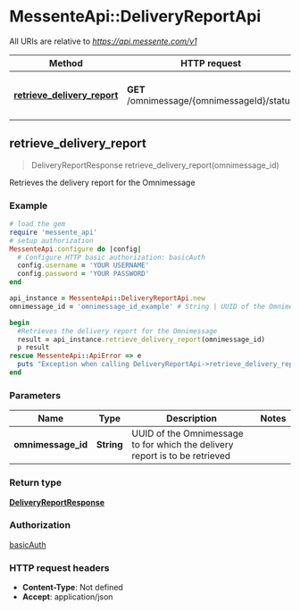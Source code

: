 # MessenteApi::DeliveryReportApi

All URIs are relative to *https://api.messente.com/v1*

Method | HTTP request | Description
------------- | ------------- | -------------
[**retrieve_delivery_report**](DeliveryReportApi.md#retrieve_delivery_report) | **GET** /omnimessage/{omnimessageId}/status | Retrieves the delivery report for the Omnimessage



## retrieve_delivery_report

> DeliveryReportResponse retrieve_delivery_report(omnimessage_id)

Retrieves the delivery report for the Omnimessage

### Example

```ruby
# load the gem
require 'messente_api'
# setup authorization
MessenteApi.configure do |config|
  # Configure HTTP basic authorization: basicAuth
  config.username = 'YOUR USERNAME'
  config.password = 'YOUR PASSWORD'
end

api_instance = MessenteApi::DeliveryReportApi.new
omnimessage_id = 'omnimessage_id_example' # String | UUID of the Omnimessage to for which the delivery report is to be retrieved

begin
  #Retrieves the delivery report for the Omnimessage
  result = api_instance.retrieve_delivery_report(omnimessage_id)
  p result
rescue MessenteApi::ApiError => e
  puts "Exception when calling DeliveryReportApi->retrieve_delivery_report: #{e}"
end
```

### Parameters


Name | Type | Description  | Notes
------------- | ------------- | ------------- | -------------
 **omnimessage_id** | **String**| UUID of the Omnimessage to for which the delivery report is to be retrieved | 

### Return type

[**DeliveryReportResponse**](DeliveryReportResponse.md)

### Authorization

[basicAuth](../README.md#basicAuth)

### HTTP request headers

- **Content-Type**: Not defined
- **Accept**: application/json

